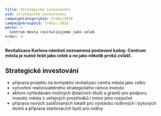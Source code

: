 ```yaml
---
title: Strategické investování
uid: strategicke-investovani
campaignCategoryUid: trebic2018
campaignGroupUid: trebic-2018
perex: >
  Centrum města revitalizujeme jako celek
order: 4
---
```


**Revitalizace Karlova náměstí neznamená postavení kašny. Centrum města je nutné řešit jako celek a ne jako několik prvků zvlášť.**

## Strategické investování

* příprava projektu na kompletní revitalizaci centra města jako celku
* vytvoření realizovatelného strategického rámce investic
* aktivní vyhledávání možných dotačních titulů a grantů pro podporu investic města z veřejných prostředků i mimo jeho rozpočet
* příprava nových zasíťovaných lokalit pro výstavbu rodinných i bytových domů a příprava startovacích bytů pro rodiny
